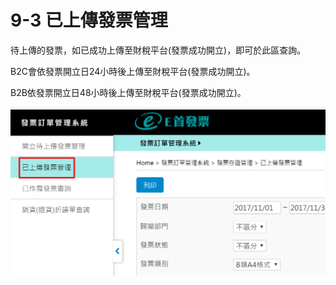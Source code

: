 # 9-3 已上傳發票管理

待上傳的發票，如已成功上傳至財稅平台\(發票成功開立\)，即可於此區查詢。

B2C會依發票開立日24小時後上傳至財稅平台\(發票成功開立\)。

B2B依發票開立日48小時後上傳至財稅平台\(發票成功開立\)。

![](../.gitbook/assets/931.png)

